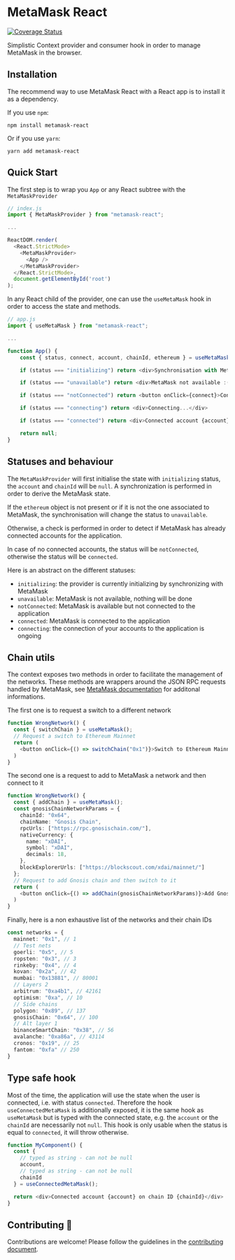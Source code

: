 # MetaMask React

[![Coverage Status](https://coveralls.io/repos/github/VGLoic/metamask-react/badge.svg?branch=main)](https://coveralls.io/github/VGLoic/metamask-react?branch=main)

Simplistic Context provider and consumer hook in order to manage MetaMask in the browser.

## Installation

The recommend way to use MetaMask React with a React app is to install it as a dependency.

If you use `npm`:
```console
npm install metamask-react
```

Or if you use `yarn`:
```console
yarn add metamask-react
```

## Quick Start

The first step is to wrap you `App` or any React subtree with the `MetaMaskProvider`
```TypeScript
// index.js
import { MetaMaskProvider } from "metamask-react";

...

ReactDOM.render(
  <React.StrictMode>
    <MetaMaskProvider>
      <App />
    </MetaMaskProvider>
  </React.StrictMode>,
  document.getElementById('root')
);
```

In any React child of the provider, one can use the `useMetaMask` hook in order to access the state and methods.
```TypeScript
// app.js
import { useMetaMask } from "metamask-react";

...

function App() {
    const { status, connect, account, chainId, ethereum } = useMetaMask();

    if (status === "initializing") return <div>Synchronisation with MetaMask ongoing...</div>

    if (status === "unavailable") return <div>MetaMask not available :(</div>

    if (status === "notConnected") return <button onClick={connect}>Connect to MetaMask</button>

    if (status === "connecting") return <div>Connecting...</div>

    if (status === "connected") return <div>Connected account {account} on chain ID {chainId}</div>

    return null;
}
```

## Statuses and behaviour

The `MetaMaskProvider` will first initialise the state with `initializing` status, the `account` and `chainId` will be `null`. A synchronization is performed in order to derive the MetaMask state.

If the `ethereum` object is not present or if it is not the one associated to MetaMask, the synchronisation will change the status to `unavailable`.

Otherwise, a check is performed in order to detect if MetaMask has already connected accounts for the application.

In case of no connected accounts, the status will be `notConnected`, otherwise the status will be `connected`.

Here is an abstract on the different statuses:
- `initializing`: the provider is currently initializing by synchronizing with MetaMask
- `unavailable`: MetaMask is not available, nothing will be done
- `notConnected`: MetaMask is available but not connected to the application
- `connected`: MetaMask is connected to the application
- `connecting`: the connection of your accounts to the application is ongoing

## Chain utils

The context exposes two methods in order to facilitate the management of the networks. These methods are wrappers around the JSON RPC requests handled by MetaMask, see [MetaMask documentation](https://docs.metamask.io/guide/rpc-api.html#table-of-contents) for additonal informations.

The first one is to request a switch to a different network
```TypeScript
function WrongNetwork() {
  const { switchChain } = useMetaMask();
  // Request a switch to Ethereum Mainnet
  return (
    <button onClick={() => switchChain("0x1")}>Switch to Ethereum Mainnet</button>
  )
}
```

The second one is a request to add to MetaMask a network and then connect to it
```TypeScript
function WrongNetwork() {
  const { addChain } = useMetaMask();
  const gnosisChainNetworkParams = {
    chainId: "0x64",
    chainName: "Gnosis Chain",
    rpcUrls: ["https://rpc.gnosischain.com/"],
    nativeCurrency: {
      name: "xDAI",
      symbol: "xDAI",
      decimals: 18,
    },
    blockExplorerUrls: ["https://blockscout.com/xdai/mainnet/"]
  };
  // Request to add Gnosis chain and then switch to it
  return (
    <button onClick={() => addChain(gnosisChainNetworkParams)}>Add Gnosis chain</button>
  )
}
```

Finally, here is a non exhaustive list of the networks and their chain IDs
```TypeScript
const networks = {
  mainnet: "0x1", // 1
  // Test nets
  goerli: "0x5", // 5
  ropsten: "0x3", // 3
  rinkeby: "0x4", // 4
  kovan: "0x2a", // 42
  mumbai: "0x13881", // 80001
  // Layers 2
  arbitrum: "0xa4b1", // 42161
  optimism: "0xa", // 10
  // Side chains
  polygon: "0x89", // 137
  gnosisChain: "0x64", // 100
  // Alt layer 1
  binanceSmartChain: "0x38", // 56
  avalanche: "0xa86a", // 43114
  cronos: "0x19", // 25
  fantom: "0xfa" // 250
}
```
## Type safe hook

Most of the time, the application will use the state when the user is connected, i.e. with status `connected`. Therefore the hook `useConnectedMetaMask` is additionally exposed, it is the same hook as `useMetaMask` but is typed with the connected state, e.g. the `account` or the `chainId` are necessarily not `null`. This hook is only usable when the status is equal to `connected`, it will throw otherwise.
```TypeScript
function MyComponent() {
  const {
    // typed as string - can not be null
    account,
    // typed as string - can not be null
    chainId
  } = useConnectedMetaMask();

  return <div>Connected account {account} on chain ID {chainId}</div>
}
```
## Contributing :rocket:

Contributions are welcome! Please follow the guidelines in the [contributing document](/CONTRIBUTING.md).